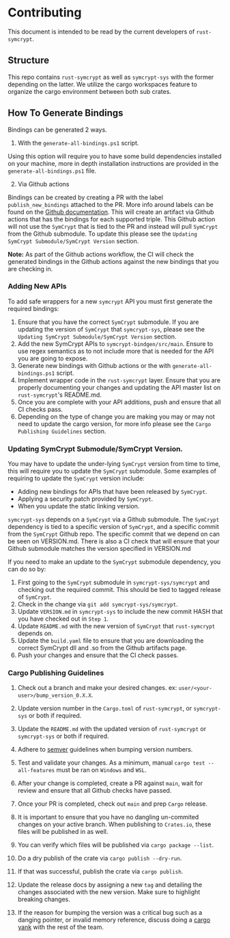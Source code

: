 # Contributing

This document is intended to be read by the current developers of `rust-symcrypt`.

## Structure

This repo contains `rust-symcrypt` as well as `symcrypt-sys` with the former depending on the latter. We utilize the cargo workspaces feature to organize the cargo environment between both sub crates.

## How To Generate Bindings
Bindings can be generated 2 ways.
1. With the `generate-all-bindings.ps1` script.

Using this option will require you to have some build dependencies installed on your machine, more in depth installation instructions are provided in the `generate-all-bindings.ps1` file.

2. Via Github actions

Bindings can be created by creating a PR with the label `publish_new_bindings` attached to the PR. More info around labels can be found on the [Github documentation](https://docs.Github.com/en/issues/using-labels-and-milestones-to-track-work/managing-labels). This will create an artifact via Github actions that has the bindings for each supported triple. This Github action will not use the `SymCrypt` that is tied to the PR and instead will pull `SymCrypt` from the Github submodule. To update this please see the `Updating SymCrypt Submodule/SymCrypt Version` section.

**Note:** As part of the Github actions workflow, the CI will check the generated bindings in the Github actions against the new bindings that you are checking in. 

### Adding New APIs
To add safe wrappers for a new `symcrypt` API you must first generate the required bindings:

1. Ensure that you have the correct `SymCrypt` submodule. If you are updating the version of `SymCrypt` that `symcrypt-sys`, please see the `Updating SymCrypt Submodule/SymCrypt Version` section.
2. Add the new SymCrypt APIs to `symcrypt-bindgen/src/main`. Ensure to use regex semantics as to not include more that is needed for the API you are going to expose.
3. Generate new bindings with Github actions or the with `generate-all-bindings.ps1` script. 
4. Implement wrapper code in the `rust-symcrypt` layer. Ensure that you are properly documenting your changes and updating the API master list on `rust-symcrypt`'s README.md.
5. Once you are complete with your API additions, push and ensure that all CI checks pass. 
6. Depending on the type of change you are making you may or may not need to update the cargo version, for more info please see the `Cargo Publishing Guidelines` section.

### Updating SymCrypt Submodule/SymCrypt Version.
You may have to update the under-lying `SymCrypt` version from time to time, this will require you to update the `SymCrypt` submodule. Some examples of requiring to update the `SymCrypt` version include:
- Adding new bindings for APIs that have been released by `SymCrypt`.
- Applying a security patch provided by `SymCrypt`.
- When you update the static linking version.

`symcrypt-sys` depends on a `SymCrypt` via a Github submodule. The `SymCrypt` dependency is tied to a specific version of `SymCrypt`, and a specific commit from the `SymCrypt` Github repo. The specific commit that we depend on can be seen on VERSION.md. There is also a CI check that will ensure that your Github submodule matches the version specified in VERSION.md 

If you need to make an update to the `SymCrypt` submodule dependency, you can do so by:
1. First going to the `SymCrypt` submodule in `symcrypt-sys/symcrypt` and checking out the required commit. This should be tied to tagged release of `SymCrypt`.
2. Check in the change via `git add symcrypt-sys/symcrypt`.
3. Update `VERSION.md` in `symcrypt-sys` to include the new commit HASH that you have checked out in `Step 1`.
4. Update `README.md` with the new version of `SymCrypt` that `rust-symcrypt` depends on. 
5. Update the `build.yaml` file to ensure that you are downloading the correct SymCrypt dll and .so from the Github artifacts page. 
6. Push your changes and ensure that the CI check passes.


### Cargo Publishing Guidelines
1. Check out a branch and make your desired changes. ex: `user/<your-user>/bump_version_0.X.X`.
2. Update version number in the `Cargo.toml` of `rust-symcrypt`, or `symcrypt-sys` or both if required.
3. Update the `README.md` with the updated version of `rust-symcrypt` or `symcrypt-sys` or both if required.
4. Adhere to [semver](https://semver.org/) guidelines when bumping version numbers.
5. Test and validate your changes. As a minimum, manual `cargo test --all-features` must be ran on `Windows` and `WSL`. 
6. After your change is completed, create a PR against `main`, wait for review and ensure that all Github checks have passed. 
7. Once your PR is completed, check out `main` and prep `Cargo` release.
8. It is important to ensure that you have no dangling un-commited changes on your active branch. When publishing to `Crates.io`, these files will be published in as well. 
9. You can verify which files will be published via `cargo package --list`.
10. Do a dry publish of the crate via `cargo publish --dry-run`.
11. If that was successful, publish the crate via `cargo publish`.


12. Update the release docs by assigning a new `tag` and detailing the changes associated with the new version. Make sure to highlight breaking changes. 
13. If the reason for bumping the version was a critical bug such as a danging pointer, or invalid memory reference, discuss doing a [cargo yank](https://doc.rust-lang.org/cargo/commands/cargo-yank.html) with the rest of the team.
